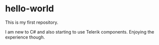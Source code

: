 # hello-world
This is my first repository.

I am new to C# and also starting to use Telerik components. Enjoying the experience though.

